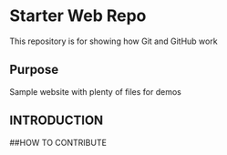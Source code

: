 # Starter Web Repo

This repository is for showing how Git and GitHub work

## Purpose

Sample website with plenty of files for demos

## INTRODUCTION

##HOW TO CONTRIBUTE
